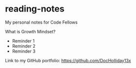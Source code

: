 # reading-notes
My personal notes for Code Fellows

What is Growth Mindset?
- Reminder 1
- Reminder 2
- Reminder 3

Link to my GitHub portfolio: https://github.com/DocHolliday13x
